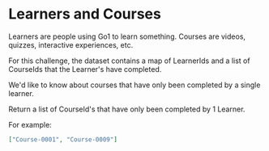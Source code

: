 Learners and Courses
====================

Learners are people using Go1 to learn something. Courses are videos, quizzes, interactive experiences, etc. 

For this challenge, the dataset contains a map of LearnerIds and a list of CourseIds that the Learner's have completed.

We'd like to know about courses that have only been completed by a single learner.

Return a list of CourseId's that have only been completed by 1 Learner.

For example:
```json
["Course-0001", "Course-0009"]
```